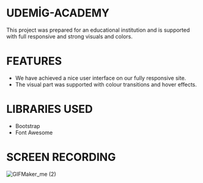 # UDEMİG-ACADEMY

This project was prepared for an educational institution and is supported with full responsive and strong visuals and colors.

# FEATURES
- We have achieved a nice user interface on our fully responsive site.
- The visual part was supported with colour transitions and hover effects.

# LIBRARIES USED
- Bootstrap
- Font Awesome

# SCREEN RECORDING
![GIFMaker_me (2)](https://github.com/Emrah76/Udemig-academy/assets/150621750/6c768521-dbeb-4618-ba17-b9dccb8b9b44)
